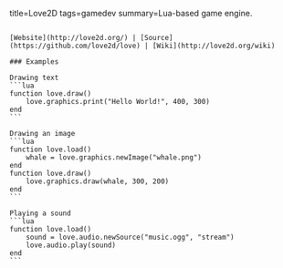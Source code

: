 title=Love2D
tags=gamedev
summary=Lua-based game engine.
~~~~~~

[Website](http://love2d.org/) | [Source](https://github.com/love2d/love) | [Wiki](http://love2d.org/wiki)

### Examples

Drawing text
```lua
function love.draw()
    love.graphics.print("Hello World!", 400, 300)
end
```

Drawing an image
```lua
function love.load()
    whale = love.graphics.newImage("whale.png")
end
function love.draw()
    love.graphics.draw(whale, 300, 200)
end
```

Playing a sound
```lua
function love.load()
    sound = love.audio.newSource("music.ogg", "stream")
    love.audio.play(sound)
end
```



